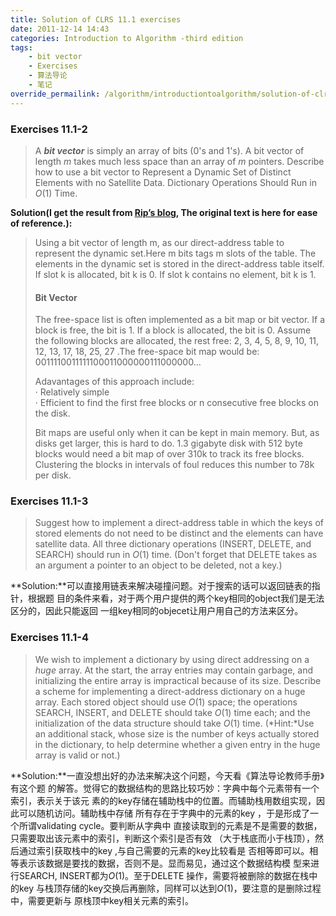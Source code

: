 ```yaml
---
title: Solution of CLRS 11.1 exercises
date: 2011-12-14 14:43
categories: Introduction to Algorithm -third edition
tags:
    - bit vector
    - Exercises
    - 算法导论
    - 笔记
override_permailink: /algorithm/introductiontoalgorithm/solution-of-clrs-11-1-exercises
---
```


### Exercises 11.1-2

> A ***bit vector*** is simply an array of bits (0's and 1's). A bit vector of
> length *m* takes much less space than an array of *m* pointers. Describe how
> to use a bit vector to Represent a Dynamic Set of Distinct Elements with no 
> Satellite Data. Dictionary Operations Should Run in *O*(1) Time.

**Solution(I get the result from [Rip’s blog][], The original text is
here for ease of reference.):**

> Using a bit vector of length m, as our direct-address table to represent the
> dynamic set.Here m bits tags m slots of the table. The elements in the 
> dynamic set is stored in the direct-address table itself. If slot k is
> allocated, bit k is 0. If slot k contains no element, bit k is 1.
>
> #### Bit Vector
>
> The free-space list is often implemented as a bit map or bit vector. If a
> block is free, the bit is 1. If a block is allocated, the bit is 0. Assume
> the following blocks are allocated, the rest free: 2, 3, 4, 5, 8, 9, 10, 11,
> 12, 13, 17, 18, 25, 27 .The free-space bit map would
> be: 0011110011111100011000000111000000…
>
> Adavantages of this approach include:   
> · Relatively simple   
> · Efficient to find the first free blocks or n consecutive free blocks
> on the disk.
>
> Bit maps are useful only when it can be kept in main memory. But, as disks get
> larger, this is hard to do. 1.3 gigabyte disk with 512 byte blocks would need 
> a bit map of over 310k to track its free blocks. Clustering the blocks in
> intervals of foul reduces this number to 78k per disk.

### Exercises 11.1-3

> Suggest how to implement a direct-address table in which the keys of stored
> elements do not need to be distinct and the elements can have satellite data.
> All three dictionary operations (INSERT, DELETE, and SEARCH) should run in 
> *O*(1) time. (Don't forget that DELETE takes as an argument a pointer to an 
> object to be deleted, not a key.)

**Solution:**可以直接用链表来解决碰撞问题。对于搜索的话可以返回链表的指针，根据题
目的条件来看，对于两个用户提供的两个key相同的object我们是无法区分的，因此只能返回
一组key相同的objecet让用户用自己的方法来区分。

### Exercises 11.1-4

> We wish to implement a dictionary by using direct addressing on a *huge* array.
> At the start, the array entries may contain garbage, and initializing the
> entire array is impractical because of its size. Describe a scheme for 
> implementing a direct-address dictionary on a huge array. Each stored object
> should use *O*(1) space; the operations SEARCH, INSERT, and DELETE should
> take *O*(1) time each; and the initialization of the data structure should take
> *O*(1) time. (*Hint:*Use an additional stack, whose size is the number of keys
> actually stored in the dictionary, to help determine whether a given entry in 
>the huge array is valid or not.)

**Solution:**一直没想出好的办法来解决这个问题，今天看《算法导论教师手册》有这个题
的解答。觉得它的数据结构的思路比较巧妙：字典中每个元素带有一个索引，表示关于该元
素的的key存储在辅助栈中的位置。而辅助栈用数组实现，因此可以随机访问。辅助栈中存储
所有存在于字典中的元素的key ，于是形成了一个所谓validating cycle。要判断从字典中
直接读取到的元素是不是需要的数据，只需要取出该元素中的索引，判断这个索引是否有效
（大于栈底而小于栈顶），然后通过索引获取栈中的key ,与自己需要的元素的key比较看是
否相等即可以。相等表示该数据是要找的数据，否则不是。显而易见，通过这个数据结构模
型来进行SEARCH, INSERT都为*O*(1)。至于DELETE 操作，需要将被删除的数据在栈中的key
与栈顶存储的key交换后再删除，同样可以达到*O*(1)，要注意的是删除过程中，需要更新与
原栈顶中key相关元素的索引。

[Rip’s blog]: http://ripcrixalis.blog.com/2011/02/08/hello-world/
